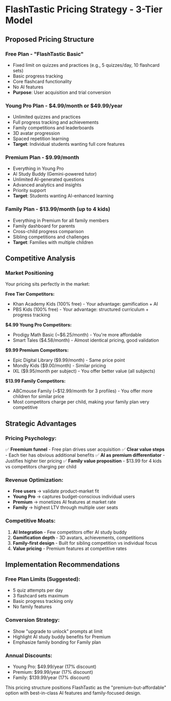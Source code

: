 # FlashTastic Pricing Strategy - 3-Tier Model

## Proposed Pricing Structure

### **Free Plan** - "FlashTastic Basic"
- Fixed limit on quizzes and practices (e.g., 5 quizzes/day, 10 flashcard sets)
- Basic progress tracking
- Core flashcard functionality
- No AI features
- **Purpose**: User acquisition and trial conversion

### **Young Pro Plan** - $4.99/month or $49.99/year
- Unlimited quizzes and practices
- Full progress tracking and achievements
- Family competitions and leaderboards
- 3D avatar progression
- Spaced repetition learning
- **Target**: Individual students wanting full core features

### **Premium Plan** - $9.99/month
- Everything in Young Pro
- AI Study Buddy (Gemini-powered tutor)
- Unlimited AI-generated questions
- Advanced analytics and insights
- Priority support
- **Target**: Students wanting AI-enhanced learning

### **Family Plan** - $13.99/month (up to 4 kids)
- Everything in Premium for all family members
- Family dashboard for parents
- Cross-child progress comparison
- Sibling competitions and challenges
- **Target**: Families with multiple children

## Competitive Analysis

### Market Positioning
Your pricing sits perfectly in the market:

**Free Tier Competitors:**
- Khan Academy Kids (100% free) - Your advantage: gamification + AI
- PBS Kids (100% free) - Your advantage: structured curriculum + progress tracking

**$4.99 Young Pro Competitors:**
- Prodigy Math Basic (~$6.25/month) - You're more affordable
- Smart Tales ($4.58/month) - Almost identical pricing, good validation

**$9.99 Premium Competitors:**
- Epic Digital Library ($9.99/month) - Same price point
- Mondly Kids ($9.00/month) - Similar pricing
- IXL ($9.95/month per subject) - You offer better value (all subjects)

**$13.99 Family Competitors:**
- ABCmouse Family (~$12.99/month for 3 profiles) - You offer more children for similar price
- Most competitors charge per child, making your family plan very competitive

## Strategic Advantages

### **Pricing Psychology:**
✅ **Freemium funnel** - Free plan drives user acquisition
✅ **Clear value steps** - Each tier has obvious additional benefits
✅ **AI as premium differentiator** - Justifies higher tier pricing
✅ **Family value proposition** - $13.99 for 4 kids vs competitors charging per child

### **Revenue Optimization:**
- **Free users** → validate product-market fit
- **Young Pro** → captures budget-conscious individual users
- **Premium** → monetizes AI features at market rate
- **Family** → highest LTV through multiple user seats

### **Competitive Moats:**
1. **AI Integration** - Few competitors offer AI study buddy
2. **Gamification depth** - 3D avatars, achievements, competitions
3. **Family-first design** - Built for sibling competition vs individual focus
4. **Value pricing** - Premium features at competitive rates

## Implementation Recommendations

### **Free Plan Limits (Suggested):**
- 5 quiz attempts per day
- 3 flashcard sets maximum
- Basic progress tracking only
- No family features

### **Conversion Strategy:**
- Show "upgrade to unlock" prompts at limit
- Highlight AI study buddy benefits for Premium
- Emphasize family bonding for Family plan

### **Annual Discounts:**
- Young Pro: $49.99/year (17% discount)
- Premium: $99.99/year (17% discount) 
- Family: $139.99/year (17% discount)

This pricing structure positions FlashTastic as the "premium-but-affordable" option with best-in-class AI features and family-focused design.